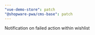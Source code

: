 ```yaml
---
"vue-demo-store": patch
"@shopware-pwa/cms-base": patch
---
```


Notification on failed action within wishlist
